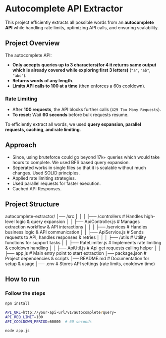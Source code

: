 # Autocomplete API Extractor

This project efficiently extracts all possible words from an **autocomplete API** while handling rate limits, optimizing API calls, and ensuring scalability.

## Project Overview
The autocomplete API:
- **Only accepts queries up to 3 characters(for 4 it returns same output which is already covered while exploring first 3 letters)** (`"a"`, `"ab"`, `"abc"`).
- **Returns words of any length**.
- **Limits API calls to 100 at a time** (then enforces a 60s cooldown).

### **Rate Limiting**
- After **100 requests**, the API blocks further calls (`429 Too Many Requests`).
- **To reset:** Wait **60 seconds** before bulk requests resume.

To efficiently extract all words, we used **query expansion, parallel requests, caching, and rate limiting**.

## Approach
- Since, using bruteforce could go beyond 17k+ queries which would take hours to complete. We used BFS based query expansion.
- Seperated works in single files so that it is scalable without much changes. Used SOLID principles.
- Applied rate limiting strategies.
- Used parallel requests for faster execution.
- Cached API Responses.

## Project Structure

autocomplete-extractor/
│── /src
│   │
│   ├── /controllers          # Handles high-level logic & query expansion
│   │   ├── ApiController.js  # Manages extraction workflow & API interactions
│   │
│   ├── /services             # Handles business logic & API communication
│   │   ├── ApiService.js     # Sends requests to API, handles responses & retries
│   │
│   ├── /utils                # Utility functions for support tasks
│   │   ├── RateLimiter.js    # Implements rate limiting & cooldown handling
│   │   ├── ApiUtil.js        # Api get requests calling helper
│   │
├── app.js              # Main entry point to start extraction
│── package.json              # Project dependencies & scripts
│── README.md                 # Documentation for setup & usage
│── .env                      # Stores API settings (rate limits, cooldown time)


## How to run
### **Follow the steps**
```sh
npm install

API_URL=http://your-api-url/v1/autocomplete?query=
API_REQ_LIMIT=100
API_COOLDOWN_PERIOD=60000  # 60 seconds

node app.js
